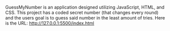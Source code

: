 GuessMyNumber is an application designed utilizing JavaScript, HTML, and CSS. This project has a coded secret number (that changes every round) and the users goal is to guess said number in the least amount of tries. Here is the URL: http://127.0.0.1:5500/index.html
